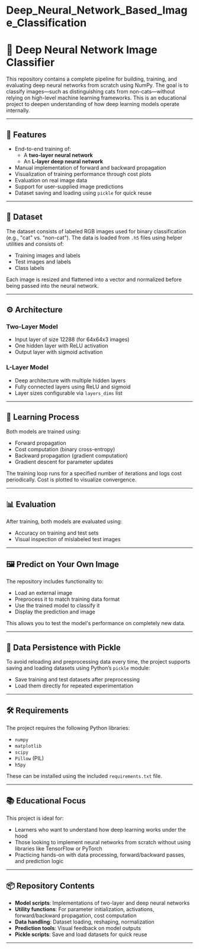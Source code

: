 # Deep_Neural_Network_Based_Image_Classification
# 🧠 Deep Neural Network Image Classifier

This repository contains a complete pipeline for building, training, and evaluating deep neural networks from scratch using NumPy. The goal is to classify images—such as distinguishing cats from non-cats—without relying on high-level machine learning frameworks. This is an educational project to deepen understanding of how deep learning models operate internally.

---

## 📌 Features

- End-to-end training of:
  - A **two-layer neural network**
  - An **L-layer deep neural network**
- Manual implementation of forward and backward propagation
- Visualization of training performance through cost plots
- Evaluation on real image data
- Support for user-supplied image predictions
- Dataset saving and loading using `pickle` for quick reuse

---

## 📁 Dataset

The dataset consists of labeled RGB images used for binary classification (e.g., "cat" vs. "non-cat"). The data is loaded from `.h5` files using helper utilities and consists of:

- Training images and labels
- Test images and labels
- Class labels

Each image is resized and flattened into a vector and normalized before being passed into the neural network.

---

## ⚙️ Architecture

### Two-Layer Model
- Input layer of size 12288 (for 64x64x3 images)
- One hidden layer with ReLU activation
- Output layer with sigmoid activation

### L-Layer Model
- Deep architecture with multiple hidden layers
- Fully connected layers using ReLU and sigmoid
- Layer sizes configurable via `layers_dims` list

---

## 🧠 Learning Process

Both models are trained using:
- Forward propagation
- Cost computation (binary cross-entropy)
- Backward propagation (gradient computation)
- Gradient descent for parameter updates

The training loop runs for a specified number of iterations and logs cost periodically. Cost is plotted to visualize convergence.

---

## 📊 Evaluation

After training, both models are evaluated using:
- Accuracy on training and test sets
- Visual inspection of mislabeled test images

---

## 🖼️ Predict on Your Own Image

The repository includes functionality to:
- Load an external image
- Preprocess it to match training data format
- Use the trained model to classify it
- Display the prediction and image

This allows you to test the model's performance on completely new data.

---

## 💾 Data Persistence with Pickle

To avoid reloading and preprocessing data every time, the project supports saving and loading datasets using Python’s `pickle` module:
- Save training and test datasets after preprocessing
- Load them directly for repeated experimentation

---

## 🛠️ Requirements

The project requires the following Python libraries:
- `numpy`
- `matplotlib`
- `scipy`
- `Pillow` (PIL)
- `h5py`

These can be installed using the included `requirements.txt` file.

---

## 📚 Educational Focus

This project is ideal for:
- Learners who want to understand how deep learning works under the hood
- Those looking to implement neural networks from scratch without using libraries like TensorFlow or PyTorch
- Practicing hands-on with data processing, forward/backward passes, and prediction logic

---

## 📦 Repository Contents

- **Model scripts**: Implementations of two-layer and deep neural networks
- **Utility functions**: For parameter initialization, activations, forward/backward propagation, cost computation
- **Data handling**: Dataset loading, reshaping, normalization
- **Prediction tools**: Visual feedback on model outputs
- **Pickle scripts**: Save and load datasets for quick reuse

---
